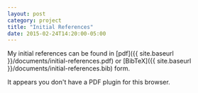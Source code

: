 ```yaml
---
layout: post
category: project
title: "Initial References"
date: 2015-02-24T14:20:00-05:00
---
```


My initial references can be found in
[pdf]({{ site.baseurl }}/documents/initial-references.pdf)
or
[BibTeX]({{ site.baseurl }}/documents/initial-references.bib)
form.

<object data="{{ site.baseurl }}/documents/initial-references.pdf"
        type="application/pdf" width="100%" height="1000">
  <p>It appears you don't have a PDF plugin for this browser.
</object>